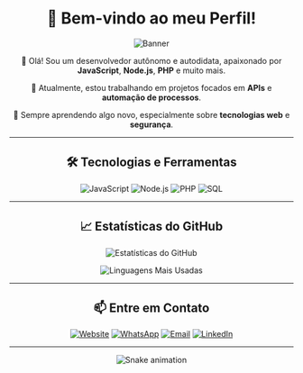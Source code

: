 <div align="center">

# 🖤 Bem-vindo ao meu Perfil!

![Banner](https://via.placeholder.com/800x200.png?text=Bem-vindo+ao+meu+GitHub+Profile)

👋 Olá! Sou um desenvolvedor autônomo e autodidata, apaixonado por **JavaScript**, **Node.js**, **PHP** e muito mais.

🔭 Atualmente, estou trabalhando em projetos focados em **APIs** e **automação de processos**.

🌱 Sempre aprendendo algo novo, especialmente sobre **tecnologias web** e **segurança**.

---

## 🛠️ Tecnologias e Ferramentas

![JavaScript](https://img.shields.io/badge/JavaScript-323330?style=for-the-badge&logo=javascript)
![Node.js](https://img.shields.io/badge/Node.js-339933?style=for-the-badge&logo=nodedotjs)
![PHP](https://img.shields.io/badge/PHP-777BB4?style=for-the-badge&logo=php)
![SQL](https://img.shields.io/badge/SQL-4479A1?style=for-the-badge&logo=mysql)

---

## 📈 Estatísticas do GitHub

![Estatísticas do GitHub](https://github-readme-stats.vercel.app/api?username=seu_usuario&show_icons=true&theme=dark&hide_border=true&count_private=true)

![Linguagens Mais Usadas](https://github-readme-stats.vercel.app/api/top-langs/?username=seu_usuario&layout=compact&theme=dark&hide_border=true)

---

## 📫 Entre em Contato

[![Website](https://img.shields.io/badge/Website-000000?style=for-the-badge&logo=About.me&logoColor=white)](https://www.algweb.com.br)
[![WhatsApp](https://img.shields.io/badge/WhatsApp-25D366?style=for-the-badge&logo=whatsapp&logoColor=white)](https://wa.me/5516988655532)
[![Email](https://img.shields.io/badge/Email-D14836?style=for-the-badge&logo=gmail&logoColor=white)](contato@algweb.com.br)
[![LinkedIn](https://img.shields.io/badge/LinkedIn-0077B5?style=for-the-badge&logo=linkedin&logoColor=white)](https://www.linkedin.com/in/andre-luiz-790599182/)




</div>

---

<div align="center">

![Snake animation](https://github.com/seu_usuario/seu_usuario/blob/output/github-contribution-grid-snake.svg)

</div>
